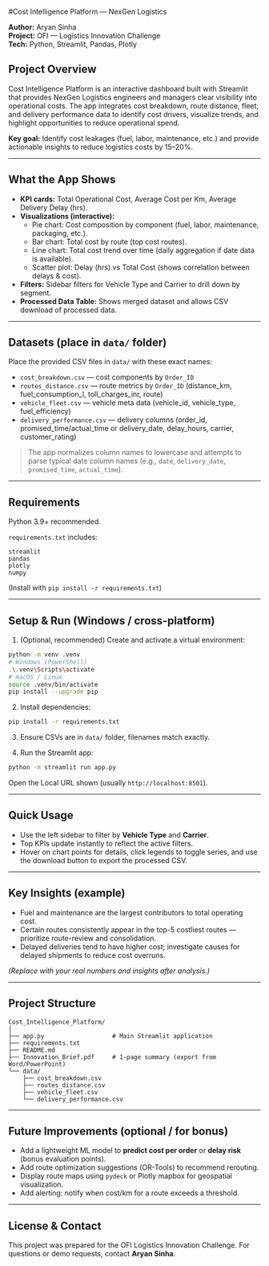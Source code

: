 #Cost Intelligence Platform — NexGen Logistics

**Author:** Aryan Sinha  
**Project:** OFI — Logistics Innovation Challenge  
**Tech:** Python, Streamlit, Pandas, Plotly

## Project Overview
Cost Intelligence Platform is an interactive dashboard built with Streamlit that provides NexGen Logistics engineers and managers clear visibility into operational costs. The app integrates cost breakdown, route distance, fleet, and delivery performance data to identify cost drivers, visualize trends, and highlight opportunities to reduce operational spend.

**Key goal:** Identify cost leakages (fuel, labor, maintenance, etc.) and provide actionable insights to reduce logistics costs by 15–20%.

---

## What the App Shows
- **KPI cards:** Total Operational Cost, Average Cost per Km, Average Delivery Delay (hrs).  
- **Visualizations (interactive):**
  - Pie chart: Cost composition by component (fuel, labor, maintenance, packaging, etc.).
  - Bar chart: Total cost by route (top cost routes).
  - Line chart: Total cost trend over time (daily aggregation if date data is available).
  - Scatter plot: Delay (hrs) vs Total Cost (shows correlation between delays & cost).
- **Filters:** Sidebar filters for Vehicle Type and Carrier to drill down by segment.  
- **Processed Data Table:** Shows merged dataset and allows CSV download of processed data.

---

## Datasets (place in `data/` folder)
Place the provided CSV files in `data/` with these exact names:
- `cost_breakdown.csv` — cost components by `Order_ID`
- `routes_distance.csv` — route metrics by `Order_ID` (distance_km, fuel_consumption_l, toll_charges_inr, route)
- `vehicle_fleet.csv` — vehicle meta data (vehicle_id, vehicle_type, fuel_efficiency)
- `delivery_performance.csv` — delivery columns (order_id, promised_time/actual_time or delivery_date, delay_hours, carrier, customer_rating)

> The app normalizes column names to lowercase and attempts to parse typical date column names (e.g., `date`, `delivery_date`, `promised_time`, `actual_time`).

---

## Requirements
Python 3.9+ recommended.

`requirements.txt` includes:
```
streamlit
pandas
plotly
numpy
```

(Install with `pip install -r requirements.txt`)

---

## Setup & Run (Windows / cross-platform)
1. (Optional, recommended) Create and activate a virtual environment:
```bash
python -m venv .venv
# Windows (PowerShell)
.\.venv\Scripts\activate
# macOS / Linux
source .venv/bin/activate
pip install --upgrade pip
```

2. Install dependencies:
```bash
pip install -r requirements.txt
```

3. Ensure CSVs are in `data/` folder, filenames match exactly.

4. Run the Streamlit app:
```bash
python -m streamlit run app.py
```
Open the Local URL shown (usually `http://localhost:8501`).

---

## Quick Usage
- Use the left sidebar to filter by **Vehicle Type** and **Carrier**.  
- Top KPIs update instantly to reflect the active filters.  
- Hover on chart points for details, click legends to toggle series, and use the download button to export the processed CSV.

---

## Key Insights (example)
- Fuel and maintenance are the largest contributors to total operating cost.  
- Certain routes consistently appear in the top-5 costliest routes — prioritize route-review and consolidation.  
- Delayed deliveries tend to have higher cost; investigate causes for delayed shipments to reduce cost overruns.

*(Replace with your real numbers and insights after analysis.)*

---

## Project Structure
```
Cost_Intelligence_Platform/
│
├── app.py                   # Main Streamlit application
├── requirements.txt
├── README.md
├── Innovation_Brief.pdf     # 1-page summary (export from Word/PowerPoint)
└── data/
    ├── cost_breakdown.csv
    ├── routes_distance.csv
    ├── vehicle_fleet.csv
    └── delivery_performance.csv
```

---

## Future Improvements (optional / for bonus)
- Add a lightweight ML model to **predict cost per order** or **delay risk** (bonus evaluation points).  
- Add route optimization suggestions (OR-Tools) to recommend rerouting.  
- Display route maps using `pydeck` or Plotly mapbox for geospatial visualization.  
- Add alerting: notify when cost/km for a route exceeds a threshold.

---

## License & Contact
This project was prepared for the OFI Logistics Innovation Challenge. For questions or demo requests, contact **Aryan Sinha**.
